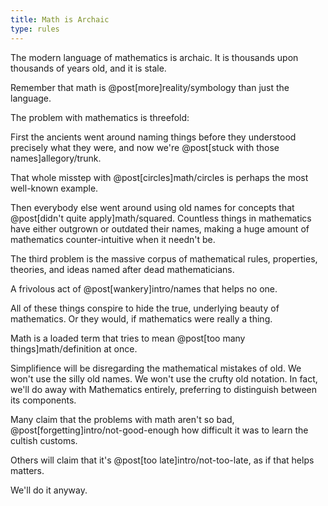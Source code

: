 ```yaml
---
title: Math is Archaic
type: rules
---
```

The modern <span class="info" markdown="inline">language</span> of mathematics is archaic. It is thousands upon thousands of years old, and it is stale.

<aside class="info" markdown="block">
Remember that math is @post[more]reality/symbology than just the language.
</aside>

The problem with mathematics is threefold:

First the ancients went around naming things <span class="info" markdown="inline">before they understood</span> precisely what they were, and now we're @post[stuck with those names]allegory/trunk.

<aside class="info" markdown="block">
That whole misstep with @post[circles]math/circles is perhaps the most well-known example.
</aside>

Then everybody else went around using old names for concepts that @post[didn't quite apply]math/squared. Countless things in mathematics have either outgrown or outdated their names, making a huge amount of mathematics counter-intuitive when it needn't be.

The third problem is the massive corpus of mathematical rules, properties, theories, and ideas named after <span class="info" markdown="inline">dead mathematicians</span>.

<aside class="info" markdown="block">
A frivolous act of @post[wankery]intro/names that helps no one.
</aside>

All of these things conspire to hide the true, underlying beauty of mathematics. Or they would, if <span class="info" markdown="inline">mathematics were really a thing</span>.

<aside class="info" markdown="block">
Math is a loaded term that tries to mean @post[too many things]math/definition at once.
</aside>

Simplifience will be disregarding the mathematical mistakes of old. We won't use the silly old names. We won't use the crufty old notation. In fact, we'll do away with Mathematics entirely, preferring to distinguish between its components.

Many claim that the problems with math aren't so bad, @post[forgetting]intro/not-good-enough how difficult it was to learn the cultish customs.

Others will claim that it's @post[too late]intro/not-too-late, as if that helps matters.

We'll do it anyway.
